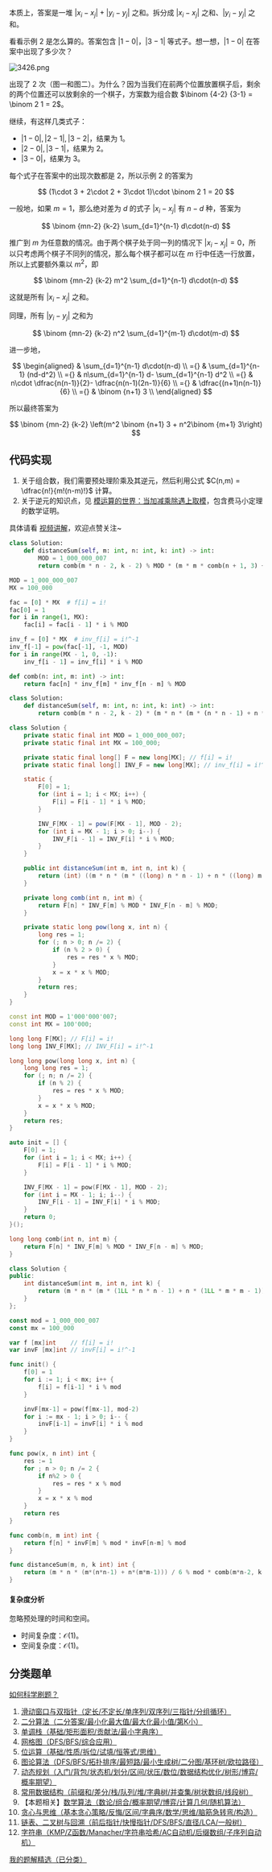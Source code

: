 本质上，答案是一堆 $|x_i-x_j|+|y_i-y_j|$ 之和。拆分成 $|x_i-x_j|$ 之和、$|y_i-y_j|$ 之和。

看看示例 2 是怎么算的。答案包含 $|1-0|$，$|3-1|$ 等式子。想一想，$|1-0|$ 在答案中出现了多少次？

![3426.png](https://pic.leetcode.cn/1737249404-HvZLla-3426.png)

出现了 $2$ 次（图一和图二）。为什么？因为当我们在前两个位置放置棋子后，剩余的两个位置还可以放剩余的一个棋子，方案数为组合数 $\binom {4-2} {3-1} = \binom 2 1 = 2$。

继续，有这样几类式子：

- $|1-0|,|2-1|,|3-2|$，结果为 $1$。
- $|2-0|,|3-1|$，结果为 $2$。
- $|3-0|$，结果为 $3$。

每个式子在答案中的出现次数都是 $2$，所以示例 2 的答案为

$$
(1\cdot 3 + 2\cdot 2 + 3\cdot 1)\cdot \binom 2 1 = 20
$$

一般地，如果 $m=1$，那么绝对差为 $d$ 的式子 $|x_i-x_j|$ 有 $n-d$ 种，答案为

$$
\binom {mn-2} {k-2} \sum_{d=1}^{n-1} d\cdot(n-d)
$$

推广到 $m$ 为任意数的情况。由于两个棋子处于同一列的情况下 $|x_i-x_j|=0$，所以只考虑两个棋子不同列的情况，那么每个棋子都可以在 $m$ 行中任选一行放置，所以上式要额外乘以 $m^2$，即

$$
\binom {mn-2} {k-2} m^2 \sum_{d=1}^{n-1} d\cdot(n-d)
$$

这就是所有 $|x_i-x_j|$ 之和。

同理，所有 $|y_i-y_j|$ 之和为

$$
\binom {mn-2} {k-2} n^2 \sum_{d=1}^{m-1} d\cdot(m-d)
$$

进一步地，

$$
\begin{aligned}
    & \sum_{d=1}^{n-1} d\cdot(n-d)      \\
={} & \sum_{d=1}^{n-1} (nd-d^2)        \\
={} & n\sum_{d=1}^{n-1} d- \sum_{d=1}^{n-1} d^2        \\
={} & n\cdot \dfrac{n(n-1)}{2}- \dfrac{n(n-1)(2n-1)}{6}        \\
={} & \dfrac{(n+1)n(n-1)}{6}        \\
={} & \binom {n+1} 3        \\
\end{aligned}
$$

所以最终答案为

$$
\binom {mn-2} {k-2} \left(m^2 \binom {n+1} 3 + n^2\binom {m+1} 3\right)
$$

## 代码实现

1. 关于组合数，我们需要预处理阶乘及其逆元，然后利用公式 $C(n,m) = \dfrac{n!}{m!(n-m)!}$ 计算。
2. 关于逆元的知识点，见 [模运算的世界：当加减乘除遇上取模](https://leetcode.cn/circle/discuss/mDfnkW/)，包含费马小定理的数学证明。

具体请看 [视频讲解](https://www.bilibili.com/video/BV1xBwBeEEie/?t=18m01s)，欢迎点赞关注~

```py [sol-Python3]
class Solution:
    def distanceSum(self, m: int, n: int, k: int) -> int:
        MOD = 1_000_000_007
        return comb(m * n - 2, k - 2) % MOD * (m * m * comb(n + 1, 3) + n * n * comb(m + 1, 3)) % MOD
```

```py [sol-Python3 预处理]
MOD = 1_000_000_007
MX = 100_000

fac = [0] * MX  # f[i] = i!
fac[0] = 1
for i in range(1, MX):
    fac[i] = fac[i - 1] * i % MOD

inv_f = [0] * MX  # inv_f[i] = i!^-1
inv_f[-1] = pow(fac[-1], -1, MOD)
for i in range(MX - 1, 0, -1):
    inv_f[i - 1] = inv_f[i] * i % MOD

def comb(n: int, m: int) -> int:
    return fac[n] * inv_f[m] * inv_f[n - m] % MOD

class Solution:
    def distanceSum(self, m: int, n: int, k: int) -> int:
        return comb(m * n - 2, k - 2) * (m * n * (m * (n * n - 1) + n * (m * m - 1))) // 6 % MOD
```

```java [sol-Java]
class Solution {
    private static final int MOD = 1_000_000_007;
    private static final int MX = 100_000;

    private static final long[] F = new long[MX]; // f[i] = i!
    private static final long[] INV_F = new long[MX]; // inv_f[i] = i!^-1

    static {
        F[0] = 1;
        for (int i = 1; i < MX; i++) {
            F[i] = F[i - 1] * i % MOD;
        }

        INV_F[MX - 1] = pow(F[MX - 1], MOD - 2);
        for (int i = MX - 1; i > 0; i--) {
            INV_F[i - 1] = INV_F[i] * i % MOD;
        }
    }

    public int distanceSum(int m, int n, int k) {
        return (int) ((m * n * (m * ((long) n * n - 1) + n * ((long) m * m - 1))) / 6 % MOD * comb(m * n - 2, k - 2) % MOD);
    }

    private long comb(int n, int m) {
        return F[n] * INV_F[m] % MOD * INV_F[n - m] % MOD;
    }

    private static long pow(long x, int n) {
        long res = 1;
        for (; n > 0; n /= 2) {
            if (n % 2 > 0) {
                res = res * x % MOD;
            }
            x = x * x % MOD;
        }
        return res;
    }
}
```

```cpp [sol-C++]
const int MOD = 1'000'000'007;
const int MX = 100'000;

long long F[MX]; // F[i] = i!
long long INV_F[MX]; // INV_F[i] = i!^-1

long long pow(long long x, int n) {
    long long res = 1;
    for (; n; n /= 2) {
        if (n % 2) {
            res = res * x % MOD;
        }
        x = x * x % MOD;
    }
    return res;
}

auto init = [] {
    F[0] = 1;
    for (int i = 1; i < MX; i++) {
        F[i] = F[i - 1] * i % MOD;
    }

    INV_F[MX - 1] = pow(F[MX - 1], MOD - 2);
    for (int i = MX - 1; i; i--) {
        INV_F[i - 1] = INV_F[i] * i % MOD;
    }
    return 0;
}();

long long comb(int n, int m) {
    return F[n] * INV_F[m] % MOD * INV_F[n - m] % MOD;
}

class Solution {
public:
    int distanceSum(int m, int n, int k) {
        return (m * n * (m * (1LL * n * n - 1) + n * (1LL * m * m - 1))) / 6 % MOD * comb(m * n - 2, k - 2) % MOD;
    }
};
```

```go [sol-Go]
const mod = 1_000_000_007
const mx = 100_000

var f [mx]int    // f[i] = i!
var invF [mx]int // invF[i] = i!^-1

func init() {
	f[0] = 1
	for i := 1; i < mx; i++ {
		f[i] = f[i-1] * i % mod
	}

	invF[mx-1] = pow(f[mx-1], mod-2)
	for i := mx - 1; i > 0; i-- {
		invF[i-1] = invF[i] * i % mod
	}
}

func pow(x, n int) int {
	res := 1
	for ; n > 0; n /= 2 {
		if n%2 > 0 {
			res = res * x % mod
		}
		x = x * x % mod
	}
	return res
}

func comb(n, m int) int {
	return f[n] * invF[m] % mod * invF[n-m] % mod
}

func distanceSum(m, n, k int) int {
	return (m * n * (m*(n*n-1) + n*(m*m-1))) / 6 % mod * comb(m*n-2, k-2) % mod
}
```

#### 复杂度分析

忽略预处理的时间和空间。

- 时间复杂度：$\mathcal{O}(1)$。
- 空间复杂度：$\mathcal{O}(1)$。

## 分类题单

[如何科学刷题？](https://leetcode.cn/circle/discuss/RvFUtj/)

1. [滑动窗口与双指针（定长/不定长/单序列/双序列/三指针/分组循环）](https://leetcode.cn/circle/discuss/0viNMK/)
2. [二分算法（二分答案/最小化最大值/最大化最小值/第K小）](https://leetcode.cn/circle/discuss/SqopEo/)
3. [单调栈（基础/矩形面积/贡献法/最小字典序）](https://leetcode.cn/circle/discuss/9oZFK9/)
4. [网格图（DFS/BFS/综合应用）](https://leetcode.cn/circle/discuss/YiXPXW/)
5. [位运算（基础/性质/拆位/试填/恒等式/思维）](https://leetcode.cn/circle/discuss/dHn9Vk/)
6. [图论算法（DFS/BFS/拓扑排序/最短路/最小生成树/二分图/基环树/欧拉路径）](https://leetcode.cn/circle/discuss/01LUak/)
7. [动态规划（入门/背包/状态机/划分/区间/状压/数位/数据结构优化/树形/博弈/概率期望）](https://leetcode.cn/circle/discuss/tXLS3i/)
8. [常用数据结构（前缀和/差分/栈/队列/堆/字典树/并查集/树状数组/线段树）](https://leetcode.cn/circle/discuss/mOr1u6/)
9. 【本题相关】[数学算法（数论/组合/概率期望/博弈/计算几何/随机算法）](https://leetcode.cn/circle/discuss/IYT3ss/)
10. [贪心与思维（基本贪心策略/反悔/区间/字典序/数学/思维/脑筋急转弯/构造）](https://leetcode.cn/circle/discuss/g6KTKL/)
11. [链表、二叉树与回溯（前后指针/快慢指针/DFS/BFS/直径/LCA/一般树）](https://leetcode.cn/circle/discuss/K0n2gO/)
12. [字符串（KMP/Z函数/Manacher/字符串哈希/AC自动机/后缀数组/子序列自动机）](https://leetcode.cn/circle/discuss/SJFwQI/)

[我的题解精选（已分类）](https://github.com/EndlessCheng/codeforces-go/blob/master/leetcode/SOLUTIONS.md)
